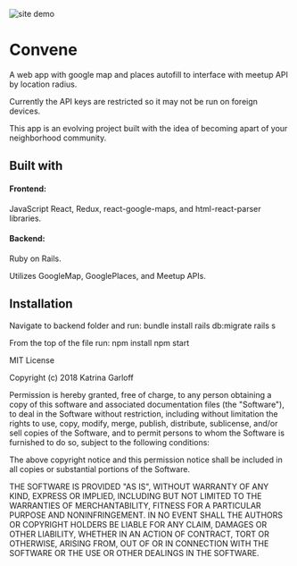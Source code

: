 

![site demo](https://thumbs.gfycat.com/FarawayNegativeHydatidtapeworm-size_restricted.gif)
# Convene
A web app with google map and places autofill to interface with meetup API by location radius.

Currently the API keys are restricted so it may not be run on foreign devices.

This app is an evolving project built with the idea of becoming apart of your neighborhood community.


## Built with
#### Frontend:
JavaScript React, Redux, react-google-maps, and html-react-parser libraries.

#### Backend:
Ruby on Rails.

Utilizes GoogleMap, GooglePlaces, and Meetup APIs.

## Installation
Navigate to backend folder and run:
bundle install
rails db:migrate
rails s

From the top of the file run:
npm install
npm start



MIT License

Copyright (c) 2018 Katrina Garloff

Permission is hereby granted, free of charge, to any person obtaining a copy
of this software and associated documentation files (the "Software"), to deal
in the Software without restriction, including without limitation the rights
to use, copy, modify, merge, publish, distribute, sublicense, and/or sell
copies of the Software, and to permit persons to whom the Software is
furnished to do so, subject to the following conditions:

The above copyright notice and this permission notice shall be included in all
copies or substantial portions of the Software.

THE SOFTWARE IS PROVIDED "AS IS", WITHOUT WARRANTY OF ANY KIND, EXPRESS OR
IMPLIED, INCLUDING BUT NOT LIMITED TO THE WARRANTIES OF MERCHANTABILITY,
FITNESS FOR A PARTICULAR PURPOSE AND NONINFRINGEMENT. IN NO EVENT SHALL THE
AUTHORS OR COPYRIGHT HOLDERS BE LIABLE FOR ANY CLAIM, DAMAGES OR OTHER
LIABILITY, WHETHER IN AN ACTION OF CONTRACT, TORT OR OTHERWISE, ARISING FROM,
OUT OF OR IN CONNECTION WITH THE SOFTWARE OR THE USE OR OTHER DEALINGS IN THE
SOFTWARE.
